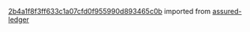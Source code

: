 [2b4a1f8f3ff633c1a07cfd0f955990d893465c0b](https://github.com/insolar/assured-ledger/commit/2b4a1f8f3ff633c1a07cfd0f955990d893465c0b) imported from [assured-ledger](https://github.com/insolar/assured-ledger)
